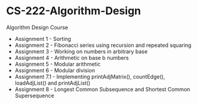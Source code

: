# CS-222-Algorithm-Design
Algorithm Design Course 
- Assignment 1 - Sorting
- Assignment 2 - Fibonacci series using recursion and repeated squaring
- Assignment 3 - Working on numbers in arbitrary base
- Assignment 4 - Arithmetic on base b numbers
- Assignment 5 - Modular arithmetic
- Assignment 6 - Modular division
- Assignment 7.1 - Implementing printAdjMatrix(), countEdge(), loadAdjList() and printAdjList()
- Assignment 8 - Longest Common Subsequence and Shortest Common Supersequence

